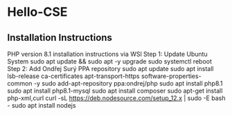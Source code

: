 # Hello-CSE
## Installation Instructions
PHP version 8.1 installation instructions via WSl
Step 1: Update Ubuntu System
sudo apt update && sudo apt -y upgrade
sudo systemctl reboot
Step 2: Add Ondřej Surý PPA repository
sudo apt update
sudo apt install lsb-release ca-certificates apt-transport-https software-properties-common -y
sudo add-apt-repository ppa:ondrej/php
sudo apt install php8.1
sudo apt install php8.1-mysql
sudo apt install composer
sudo apt-get install php-xml,curl
curl -sL https://deb.nodesource.com/setup_12.x | sudo -E bash -
sudo apt install nodejs
